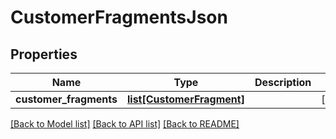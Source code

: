 # CustomerFragmentsJson

## Properties
Name | Type | Description | Notes
------------ | ------------- | ------------- | -------------
**customer_fragments** | [**list[CustomerFragment]**](CustomerFragment.md) |  | [optional] 

[[Back to Model list]](../README.md#documentation-for-models) [[Back to API list]](../README.md#documentation-for-api-endpoints) [[Back to README]](../README.md)


